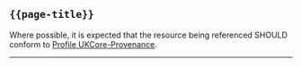 ## <code>{{page-title}}</code>

Where possible, it is expected that the resource being referenced SHOULD conform to [Profile UKCore-Provenance](https://simplifier.net/hl7fhirukcorer4/ukcoreprovenance).

---

